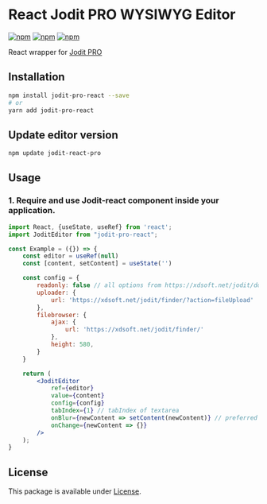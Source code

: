 # React Jodit PRO WYSIWYG Editor

[![npm](https://img.shields.io/npm/v/jodit-pro-react.svg)](https://www.npmjs.com/package/jodit-pro-react)
[![npm](https://img.shields.io/npm/dm/jodit-pro-react.svg)](https://www.npmjs.com/package/jodit-pro-react)
[![npm](https://img.shields.io/npm/l/jodit-pro-react.svg)](https://www.npmjs.com/package/jodit-pro-react)

React wrapper for [Jodit PRO](https://xdsoft.net/jodit/pro/)

## Installation

```bash
npm install jodit-pro-react --save
# or
yarn add jodit-pro-react
```

## Update editor version
```bash
npm update jodit-react-pro
```

## Usage

### 1. Require and use Jodit-react component inside your application.

```jsx
import React, {useState, useRef} from 'react';
import JoditEditor from "jodit-pro-react";

const Example = ({}) => {
	const editor = useRef(null)
	const [content, setContent] = useState('')

	const config = {
		readonly: false // all options from https://xdsoft.net/jodit/doc/,
		uploader: {
			url: 'https://xdsoft.net/jodit/finder/?action=fileUpload'
		},
		filebrowser: {
			ajax: {
				url: 'https://xdsoft.net/jodit/finder/'
			},
			height: 580,
		}
	}

	return (
		<JoditEditor
			ref={editor}
			value={content}
			config={config}
			tabIndex={1} // tabIndex of textarea
			onBlur={newContent => setContent(newContent)} // preferred to use only this option to update the content for performance reasons
			onChange={newContent => {}}
		/>
	);
}
```


License
-----
This package is available under [License](https://xdsoft.net/jodit/pro/license).
